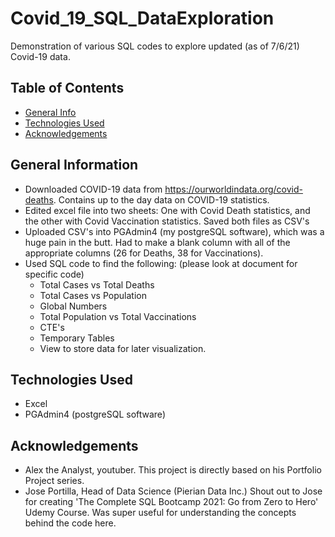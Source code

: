 # Covid_19_SQL_DataExploration
Demonstration of various SQL codes to explore updated (as of 7/6/21) Covid-19 data.


## Table of Contents
* [General Info](#general-information)
* [Technologies Used](#technologies-used)
* [Acknowledgements](#acknowledgements)



## General Information
- Downloaded COVID-19 data from https://ourworldindata.org/covid-deaths.  Contains up to the day data on COVID-19 statistics.
- Edited excel file into two sheets:  One with Covid Death statistics, and the other with Covid Vaccination statistics.  Saved both files as CSV's
- Uploaded CSV's into PGAdmin4 (my postgreSQL software), which was a huge pain in the butt.  Had to make a blank column with all of the appropriate columns (26 for Deaths, 38 for Vaccinations).
- Used SQL code to find the following:  (please look at document for specific code)
  - Total Cases vs Total Deaths
  - Total Cases vs Population
  - Global Numbers
  - Total Population vs Total Vaccinations
  - CTE's
  - Temporary Tables
  - View to store data for later visualization.


## Technologies Used
- Excel
- PGAdmin4 (postgreSQL software)

## Acknowledgements
- Alex the Analyst, youtuber.  This project is directly based on his Portfolio Project series.
- Jose Portilla, Head of Data Science (Pierian Data Inc.)  Shout out to Jose for creating 'The Complete SQL Bootcamp 2021: Go from Zero to Hero' Udemy Course.  Was super useful for understanding the concepts behind the code here.
